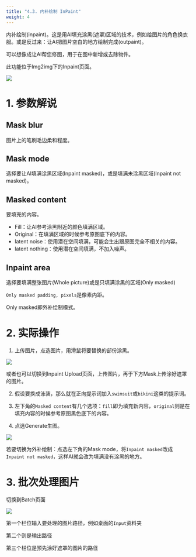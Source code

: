 ```yaml
---
title: "4.3. 内补绘制 InPaint"
weight: 4
---
```


内补绘制(inpaint)。这是用AI填充涂黑(遮罩)区域的技术，例如给图片的角色换衣服。或是反过来：让AI把图片空白的地方绘制完成(outpaint)。

可以想像成让AI帮您修图，用于在图中新增或去除物件。

此功能位于Img2img下的Inpaint页面。

![](../../../images/inpaint-outpaint-1.webp)


# 1. 参数解说

## Mask blur

图片上的笔刷毛边柔和程度。

## Mask mode

选择要让AI填满涂黑区域(Inpaint masked)，或是填满未涂黑区域(Inpaint not masked)。

## Masked content

要填充的内容。

- Fill：让AI参考涂黑附近的颜色填满区域。
- Original：在填满区域的时候参考原图底下的内容。
- latent noise：使用潜在空间填满，可能会生出跟原图完全不相关的内容。
- latent nothing：使用潜在空间填满，不加入噪声。


## Inpaint area

选择要填满整张图片(Whole picture)或是只填满涂黑的区域(Only masked)

`Only masked padding, pixels`是像素内距。

Only masked即外补绘制模式。


# 2. 实际操作

1. 上传图片，点选图片，用滑鼠将要替换的部份涂黑。

![](../../../images/inpaint-outpaint-2.webp)

或者也可以切换到Inpaint Upload页面，上传图片，再于下方Mask上传涂好遮罩的图片。

2. 假设要换成泳装，那么就在正向提示词加入`swimsuit`或`bikini`这类的提示词。

3. 左下角的`Masked content`有几个选项：`fill`即为填充新内容，`original`则是在填充内容的时候参考原图黑色底下的内容。

4. 点选Generate生图。

![](../../../images/inpaint-outpaint-3.webp)

若要切换为外补绘制：点选左下角的Mask mode，将`Inpaint masked`改成`Inpaint not masked`，这样AI就会改为填满没有涂黑的地方。


# 3. 批次处理图片

切换到Batch页面

![](../../../images/inpaint-outpaint-4.webp)

第一个栏位输入要处理的图片路径，例如桌面的`Input`资料夹

第二个则是输出路径

第三个栏位是预先涂好遮罩的图片的路径
